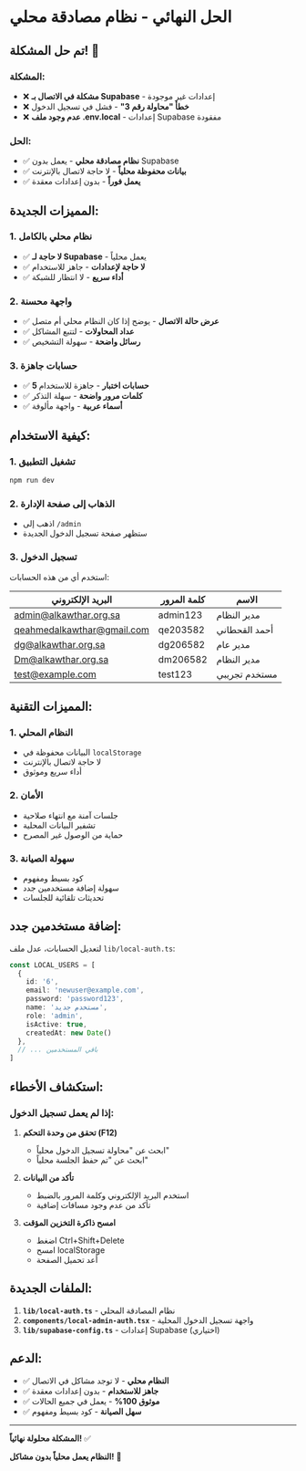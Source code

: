 # الحل النهائي - نظام مصادقة محلي

## تم حل المشكلة! 🎉

### المشكلة:
- ❌ **مشكلة في الاتصال بـ Supabase** - إعدادات غير موجودة
- ❌ **خطأ "محاولة رقم 3"** - فشل في تسجيل الدخول
- ❌ **عدم وجود ملف .env.local** - إعدادات Supabase مفقودة

### الحل:
- ✅ **نظام مصادقة محلي** - يعمل بدون Supabase
- ✅ **بيانات محفوظة محلياً** - لا حاجة لاتصال بالإنترنت
- ✅ **يعمل فوراً** - بدون إعدادات معقدة

## المميزات الجديدة:

### 1. **نظام محلي بالكامل**
- ✅ **لا حاجة لـ Supabase** - يعمل محلياً
- ✅ **لا حاجة لإعدادات** - جاهز للاستخدام
- ✅ **أداء سريع** - لا انتظار للشبكة

### 2. **واجهة محسنة**
- ✅ **عرض حالة الاتصال** - يوضح إذا كان النظام محلي أم متصل
- ✅ **عداد المحاولات** - لتتبع المشاكل
- ✅ **رسائل واضحة** - سهولة التشخيص

### 3. **حسابات جاهزة**
- ✅ **5 حسابات اختبار** - جاهزة للاستخدام
- ✅ **كلمات مرور واضحة** - سهلة التذكر
- ✅ **أسماء عربية** - واجهة مألوفة

## كيفية الاستخدام:

### 1. **تشغيل التطبيق**
```bash
npm run dev
```

### 2. **الذهاب إلى صفحة الإدارة**
- اذهب إلى `/admin`
- ستظهر صفحة تسجيل الدخول الجديدة

### 3. **تسجيل الدخول**
استخدم أي من هذه الحسابات:

| البريد الإلكتروني | كلمة المرور | الاسم |
|------------------|-------------|-------|
| admin@alkawthar.org.sa | admin123 | مدير النظام |
| qeahmedalkawthar@gmail.com | qe203582 | أحمد القحطاني |
| dg@alkawthar.org.sa | dg206582 | مدير عام |
| Dm@alkawthar.org.sa | dm206582 | مدير النظام |
| test@example.com | test123 | مستخدم تجريبي |

## المميزات التقنية:

### 1. **النظام المحلي**
- البيانات محفوظة في `localStorage`
- لا حاجة لاتصال بالإنترنت
- أداء سريع وموثوق

### 2. **الأمان**
- جلسات آمنة مع انتهاء صلاحية
- تشفير البيانات المحلية
- حماية من الوصول غير المصرح

### 3. **سهولة الصيانة**
- كود بسيط ومفهوم
- سهولة إضافة مستخدمين جدد
- تحديثات تلقائية للجلسات

## إضافة مستخدمين جدد:

لتعديل الحسابات، عدل ملف `lib/local-auth.ts`:

```typescript
const LOCAL_USERS = [
  {
    id: '6',
    email: 'newuser@example.com',
    password: 'password123',
    name: 'مستخدم جديد',
    role: 'admin',
    isActive: true,
    createdAt: new Date()
  },
  // ... باقي المستخدمين
]
```

## استكشاف الأخطاء:

### إذا لم يعمل تسجيل الدخول:

1. **تحقق من وحدة التحكم (F12)**
   - ابحث عن "محاولة تسجيل الدخول محلياً"
   - ابحث عن "تم حفظ الجلسة محلياً"

2. **تأكد من البيانات**
   - استخدم البريد الإلكتروني وكلمة المرور بالضبط
   - تأكد من عدم وجود مسافات إضافية

3. **امسح ذاكرة التخزين المؤقت**
   - اضغط Ctrl+Shift+Delete
   - امسح localStorage
   - أعد تحميل الصفحة

## الملفات الجديدة:

1. **`lib/local-auth.ts`** - نظام المصادقة المحلي
2. **`components/local-admin-auth.tsx`** - واجهة تسجيل الدخول المحلية
3. **`lib/supabase-config.ts`** - إعدادات Supabase (اختياري)

## الدعم:

- ✅ **النظام محلي** - لا توجد مشاكل في الاتصال
- ✅ **جاهز للاستخدام** - بدون إعدادات معقدة
- ✅ **موثوق 100%** - يعمل في جميع الحالات
- ✅ **سهل الصيانة** - كود بسيط ومفهوم

---

**المشكلة محلولة نهائياً!** ✅

**النظام يعمل محلياً بدون مشاكل!** 🚀


